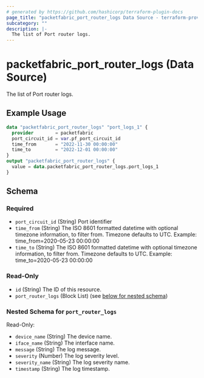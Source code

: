```yaml
---
# generated by https://github.com/hashicorp/terraform-plugin-docs
page_title: "packetfabric_port_router_logs Data Source - terraform-provider-packetfabric"
subcategory: ""
description: |-
  The list of Port router logs.
---
```


# packetfabric_port_router_logs (Data Source)

The list of Port router logs.

## Example Usage

```terraform
data "packetfabric_port_router_logs" "port_logs_1" {
  provider        = packetfabric
  port_circuit_id = var.pf_port_circuit_id
  time_from       = "2022-11-30 00:00:00"
  time_to         = "2022-12-01 00:00:00"
}
output "packetfabric_port_router_logs" {
  value = data.packetfabric_port_router_logs.port_logs_1
}

```

<!-- schema generated by tfplugindocs -->
## Schema

### Required

- `port_circuit_id` (String) Port identifier
- `time_from` (String) The ISO 8601 formatted datetime with optional timezone information, to filter from. Timezone defaults to UTC. Example: time_from=2020-05-23 00:00:00
- `time_to` (String) The ISO 8601 formatted datetime with optional timezone information, to filter from. Timezone defaults to UTC. Example: time_to=2020-05-23 00:00:00

### Read-Only

- `id` (String) The ID of this resource.
- `port_router_logs` (Block List) (see [below for nested schema](#nestedblock--port_router_logs))

<a id="nestedblock--port_router_logs"></a>
### Nested Schema for `port_router_logs`

Read-Only:

- `device_name` (String) The device name.
- `iface_name` (String) The interface name.
- `message` (String) The log message.
- `severity` (Number) The log severity level.
- `severity_name` (String) The log severity name.
- `timestamp` (String) The log timestamp.



